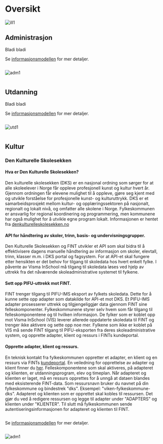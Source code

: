 # Oversikt

![ill1](_media/fint-leveranse-oversikt.svg)

## Administrasjon

<div class="row">
  <div class="column">
  Bladi bladi

Se [informasjonsmodellen](https://informasjonsmodell.felleskomponent.no/docs/package_administrasjon) for mer detaljer.
  </div>
  <div class="column">

![adm1](_media/fint-leveranse-administrasjon.svg ':size=300')

  </div>
</div>


## Utdanning

<div class="row">
  <div class="column">
  Bladi bladi

Se [informasjonsmodellen](https://informasjonsmodell.felleskomponent.no/docs/package_utdanning) for mer detaljer.
  </div>
  <div class="column">

![utd1](_media/fint-leveranse-utdanning.svg ':size=300')

  </div>
</div>

## Kultur

### Den Kulturelle Skolesekken
#### Hva er Den Kulturelle Skolesekken?

Den kulturelle skolesekken (DKS) er en nasjonal ordning som sørger for at alle skoleelever i Norge får oppleve profesjonell kunst og kultur hvert år.
Gjennom ordningen får elevene mulighet til å oppleve, gjøre seg kjent med og utvikle forståelse for profesjonelle kunst- og kulturuttrykk.
DKS er et samarbeidsprosjekt mellom kultur- og opplæringssektoren på nasjonalt, regionalt og lokalt nivå, og omfatter alle skolene i Norge. Fylkeskommunen er ansvarlig for regional koordinering og programmering, men kommunene har også mulighet for å utvikle egne program lokalt. 
Informasjonen er hentet fra [denkulturelleskolesekken.no](https://www.denkulturelleskolesekken.no/forside/om-dks/)
#### API for håndtering av skoler, trinn, basis- og undervisningsgrupper.
Den Kulturelle Skolesekken og FINT utvikler et API som skal bidra til å effektivisere dagens manuelle håndtering av informasjon om skoler, elevtall, trinn, klasser m.m. i DKS portal og fagsystem. For at API-et skal fungere etter hensikten er det behov for tilgang til skoledata hos hvert enkelt fylke. I påvente av Visma InSchool må tilgang til skoledata løses ved hjelp av uttrekk fra det nåværende skoleadministrative systemet til fylkene.

#### Sett opp PIFU-uttrekk mot FINT.
FINT trenger tilgang til PIFU-IMS eksport av fylkets skoledata. Dette for å kunne sette opp adapter som datakilde for API-et mot DKS. 
Et PIFU-IMS adapter prosesserer uttrekk og tilgjengeliggjør data gjennom FINT sine felleskomponenter.	Fylkeskommunene styrer selv hvem som får tilgang til felleskomponentene og til hvilken informasjon.
De fylker som er koblet opp mot Visma InSchool (VIS) leverer allerede oppdaterte skoledata til FINT og trenger ikke aktivere og sette opp noe mer.
Fylkene som ikke er koblet på VIS må sende FINT tilgang til PIFU-eksporten fra deres skoleadministrative system, og opprette adapter, klient og ressurs i FINTs kundeportal.
#### Opprette adapter, klient og ressurs.
En teknisk kontakt fra fylkeskommunen oppretter et adapter, en klient og en ressurs via FINTs [kundeportal](https://kunde.felleskomponent.no).
En veiledning for opprettelse av adapter og klient finner du [her](https://www.fintlabs.no/#/tutorials). Felleskomponentene som skal aktiveres, på adapteret og klienten, er utdanningsprogram, elev og timeplan.
Når adapteret og klienten er laget, må en ressurs opprettes for å unngå at dataen blandes med eksisterende FINT-data. Som ressursnavn bruker du navnet på din fylkeskommune og bindestrek "dks". 
Eksempel: "viken-fylkeskommune-dks". Adapteret og klienten som er opprettet skal kobles til ressursen. Det gjør du ved å redigere ressursen og legge til adapter under "ADAPTERS" og klienten under "KLIENTER".
Til slutt må fylkeskommunen sende autentiseringsinformasjonen for adapteret og klienten til FINT. 

<div class="row">
  <div class="column">

Se [informasjonsmodellen](https://informasjonsmodell.felleskomponent.no/docs/package_kultur) for mer detaljer.
  </div>
  <div class="column">

![adm1](_media/fint-leveranse-kulturminne.svg ':size=300')


  </div>
</div>
